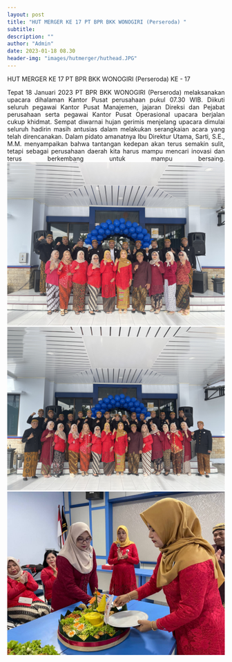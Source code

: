 ```yaml
---
layout: post
title: "HUT MERGER KE 17 PT BPR BKK WONOGIRI (Perseroda) "
subtitle: 
description: ""
author: "Admin"
date: 2023-01-18 08.30
header-img: "images/hutmerger/huthead.JPG"
---
```


 HUT MERGER KE 17 PT BPR BKK WONOGIRI (Perseroda) KE - 17

<div style="text-align: justify;">
Tepat 18 Januari 2023 PT BPR BKK WONOGIRI (Perseroda) melaksanakan upacara dihalaman Kantor Pusat perusahaan pukul 07.30 WIB. Diikuti seluruh pegawai Kantor Pusat Manajemen, jajaran Direksi dan Pejabat perusahaan serta pegawai Kantor Pusat Operasional upacara berjalan cukup khidmat. Sempat diwarnai hujan gerimis menjelang upacara dimulai seluruh hadirin masih antusias dalam melakukan serangkaian acara yang telah direncanakan. Dalam pidato amanatnya Ibu Direktur Utama, Sarti, S.E., M.M. menyampaikan bahwa tantangan kedepan akan terus semakin sulit, tetapi sebagai perusahaan daerah kita harus mampu mencari inovasi dan terus berkembang untuk mampu bersaing.

<img src="/images/hutmerger/hut1.JPG" class="img-responsive img-centered" alt="">

<img src="images/hutmerger/hut2.JPG" class="img-responsive img-centered" alt="">

<img src="images/hutmerger/hut3.jpg" class="img-responsive img-centered" alt="">









